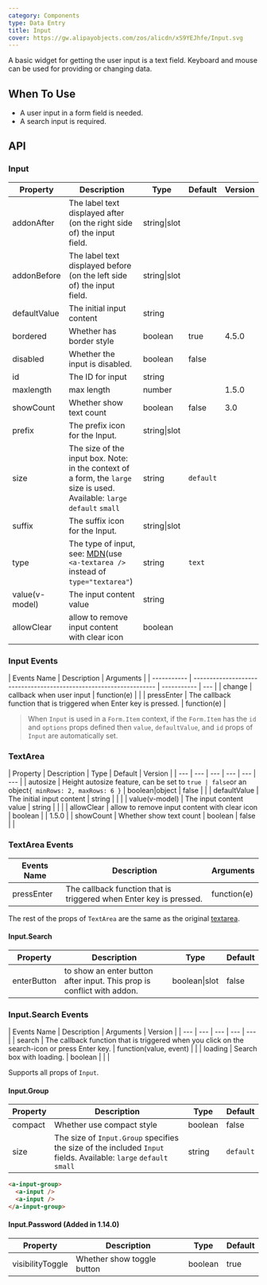 ```yaml
---
category: Components
type: Data Entry
title: Input
cover: https://gw.alipayobjects.com/zos/alicdn/xS9YEJhfe/Input.svg
---
```


A basic widget for getting the user input is a text field. Keyboard and mouse can be used for providing or changing data.

## When To Use

- A user input in a form field is needed.
- A search input is required.

## API

### Input

| Property | Description | Type | Default | Version |
| --- | --- | --- | --- | --- |
| addonAfter | The label text displayed after (on the right side of) the input field. | string\|slot |  |  |
| addonBefore | The label text displayed before (on the left side of) the input field. | string\|slot |  |  |
| defaultValue | The initial input content | string |  |  |
| bordered | Whether has border style | boolean | true | 4.5.0 |
| disabled | Whether the input is disabled. | boolean | false |  |
| id | The ID for input | string |  |  |
| maxlength | max length | number |  | 1.5.0 |
| showCount | Whether show text count | boolean | false | 3.0 |
| prefix | The prefix icon for the Input. | string\|slot |  |  |
| size | The size of the input box. Note: in the context of a form, the `large` size is used. Available: `large` `default` `small` | string | `default` |  |
| suffix | The suffix icon for the Input. | string\|slot |  |  |
| type | The type of input, see: [MDN](https://developer.mozilla.org/docs/Web/HTML/Element/input#Form_%3Cinput%3E_types)(use `<a-textarea />` instead of `type="textarea"`) | string | `text` |  |
| value(v-model) | The input content value | string |  |  |
| allowClear | allow to remove input content with clear icon | boolean |  |  |

### Input Events

| Events Name | Description                                                        | Arguments   |
| ----------- | ------------------------------------------------------------------ | ----------- | --- |
| change      | callback when user input                                           | function(e) |     |
| pressEnter  | The callback function that is triggered when Enter key is pressed. | function(e) |

> When `Input` is used in a `Form.Item` context, if the `Form.Item` has the `id` and `options` props defined then `value`, `defaultValue`, and `id` props of `Input` are automatically set.

### TextArea

| Property | Description | Type | Default | Version |
| --- | --- | --- | --- | --- | --- |
| autosize | Height autosize feature, can be set to `true | false`or an object`{ minRows: 2, maxRows: 6 }` | boolean\|object | false |  |
| defaultValue | The initial input content | string |  |  |
| value(v-model) | The input content value | string |  |  |
| allowClear | allow to remove input content with clear icon | boolean |  | 1.5.0 |
| showCount | Whether show text count | boolean | false |  |

### TextArea Events

| Events Name | Description                                                        | Arguments   |
| ----------- | ------------------------------------------------------------------ | ----------- |
| pressEnter  | The callback function that is triggered when Enter key is pressed. | function(e) |

The rest of the props of `TextArea` are the same as the original [textarea](https://developer.mozilla.org/en-US/docs/Web/HTML/Element/textarea).

#### Input.Search

| Property | Description | Type | Default |
| --- | --- | --- | --- |
| enterButton | to show an enter button after input. This prop is conflict with addon. | boolean\|slot | false |

### Input.Search Events

| Events Name | Description | Arguments | Version |
| --- | --- | --- | --- | --- |
| search | The callback function that is triggered when you click on the search-icon or press Enter key. | function(value, event) |  |
| loading | Search box with loading. | boolean |  |  |

Supports all props of `Input`.

#### Input.Group

| Property | Description | Type | Default |
| --- | --- | --- | --- |
| compact | Whether use compact style | boolean | false |
| size | The size of `Input.Group` specifies the size of the included `Input` fields. Available: `large` `default` `small` | string | `default` |

```html
<a-input-group>
  <a-input />
  <a-input />
</a-input-group>
```

#### Input.Password (Added in 1.14.0)

| Property         | Description                | Type    | Default |
| ---------------- | -------------------------- | ------- | ------- |
| visibilityToggle | Whether show toggle button | boolean | true    |
